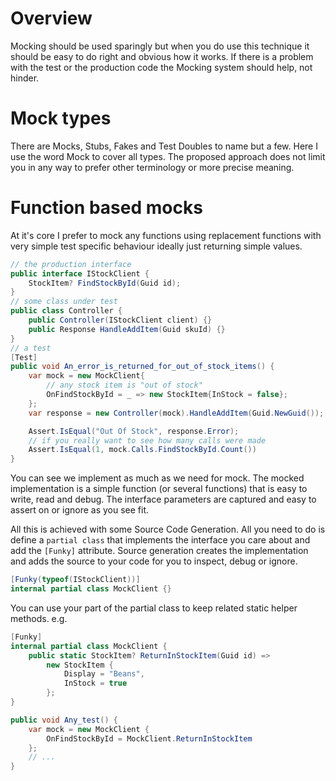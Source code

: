 # Overview

Mocking should be used sparingly but when you do use this technique it should be easy to do right and obvious how it works. If there is a problem with the test or the production code the Mocking system should help, not hinder.

# Mock types

There are Mocks, Stubs, Fakes and Test Doubles to name but a few. Here I use the word Mock to cover all types. The proposed approach does not limit you in any way to prefer other terminology or more precise meaning.

# Function based mocks

At it's core I prefer to mock any functions using replacement functions with very simple test specific behaviour ideally just returning simple values.

```c#
// the production interface
public interface IStockClient {
    StockItem? FindStockById(Guid id);
}
// some class under test
public class Controller {
    public Controller(IStockClient client) {}
    public Response HandleAddItem(Guid skuId) {}
}
// a test
[Test]
public void An_error_is_returned_for_out_of_stock_items() {
    var mock = new MockClient{
        // any stock item is "out of stock"
        OnFindStockById = _ => new StockItem{InStock = false};
    };
    var response = new Controller(mock).HandleAddItem(Guid.NewGuid());

    Assert.IsEqual("Out Of Stock", response.Error);
    // if you really want to see how many calls were made
    Assert.IsEqual(1, mock.Calls.FindStockById.Count())
}
```

You can see we implement as much as we need for mock. The mocked implementation is a simple function (or several functions) that is easy to write, read and debug. The interface parameters are captured and easy to assert on or ignore as you see fit.

All this is achieved with some Source Code Generation. All you need to do is define a `partial class` that implements the interface you care about and add the `[Funky]` attribute. Source generation creates the implementation and adds the source to your code for you to inspect, debug or ignore.

```c#
[Funky(typeof(IStockClient))]
internal partial class MockClient {}
```

You can use your part of the partial class to keep related static helper methods. e.g.

```c#
[Funky]
internal partial class MockClient {
    public static StockItem? ReturnInStockItem(Guid id) =>
        new StockItem {
            Display = "Beans",
            InStock = true
        };
}

public void Any_test() {
    var mock = new MockClient {
        OnFindStockById = MockClient.ReturnInStockItem
    };
    // ...
}
```
